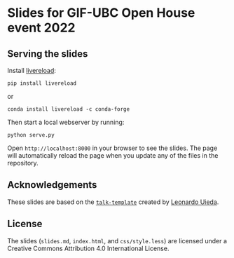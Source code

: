# Slides for GIF-UBC Open House event 2022

## Serving the slides

Install [livereload](https://github.com/lepture/python-livereload):

```
pip install livereload
```

or

```
conda install livereload -c conda-forge
```

Then start a local webserver by running:

```
python serve.py
```

Open `http://localhost:8000` in your browser to see the slides. The page will
automatically reload the page when you update any of the files in the
repository.

## Acknowledgements

These slides are based on the
[`talk-template`](https://github.com/leouieda/talk-template) created by
[Leonardo Uieda](https://www.leouieda.com).

## License

The slides (`slides.md`, `index.html`, and `css/style.less`) are licensed under
a Creative Commons Attribution 4.0 International License.
